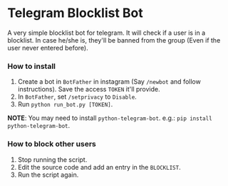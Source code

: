 Telegram Blocklist Bot
===

A very simple blocklist bot for telegram. It will check if a user is in a blocklist. In case he/she is, they'll be banned from the group
(Even if the user never entered before). 

### How to install

1. Create a bot in `BotFather` in instagram (Say `/newbot` and follow instructions). Save the access `TOKEN` it'll provide.
2. In `BotFather`, set `/setprivacy` to `Disable`.
3. Run `python run_bot.py [TOKEN]`.

**NOTE**: You may need to install `python-telegram-bot`. e.g.: `pip install python-telegram-bot`.

### How to block other users

1. Stop running the script.
2. Edit the source code and add an entry in the `BLOCKLIST`.
3. Run the script again.
